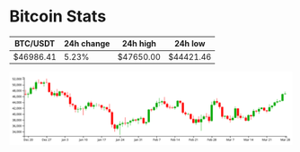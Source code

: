 # Bitcoin Stats

BTC/USDT|24h change|24h high|24h low|
|---|---|---|---|
|$46986.41|5.23%|$47650.00|$44421.46|

<img src="./chart.svg">
